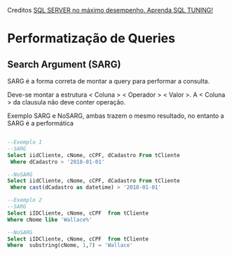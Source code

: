 Creditos [SQL SERVER no máximo desempenho. Aprenda SQL TUNING!](https://www.udemy.com/course/tuning-em-t-sql/)

# Performatização de Queries
## Search Argument (SARG)
SARG é a forma correta de montar a query para performar a consulta.

Deve-se montar a estrutura < Coluna > < Operador > < Valor >. A < Coluna > da clausula não deve conter operação.

Exemplo SARG e NoSARG, ambas trazem o mesmo resultado, no entanto a SARG é a performática
```sql

--Exemplo 1
--SARG
Select iidCliente, cNome, cCPF, dCadastro From tCliente 
 Where dCadastro > '2018-01-01'

--NoSARG
Select iidCliente, cNome, cCPF, dCadastro From tCliente 
 Where cast(dCadastro as datetime) > '2018-01-01'

--Exemplo 2
--SARG
Select iIDCliente, cNome, cCPF  from tCliente 
Where cNome like 'Wallace%'

--NoSARG
Select iIDCliente, cNome, cCPF  from tCliente 
Where  substring(cNome, 1,7) = 'Wallace'
```
